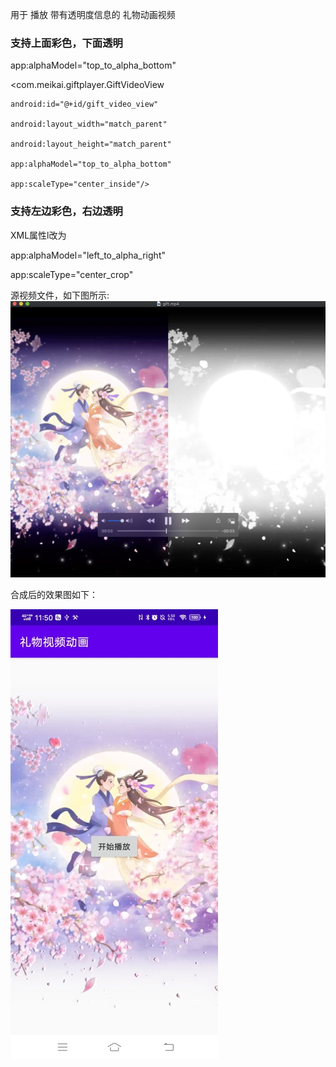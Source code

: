
用于 播放 带有透明度信息的 礼物动画视频


### 支持上面彩色，下面透明

app:alphaModel="top_to_alpha_bottom"

<com.meikai.giftplayer.GiftVideoView

    android:id="@+id/gift_video_view"
    
    android:layout_width="match_parent"
    
    android:layout_height="match_parent"
    
    app:alphaModel="top_to_alpha_bottom"
    
    app:scaleType="center_inside"/>


### 支持左边彩色，右边透明


XML属性l改为   

 app:alphaModel="left_to_alpha_right"
 
 app:scaleType="center_crop"

源视频文件，如下图所示:
![原始视频截图](原始视频的截图.jpg)


合成后的效果图如下：


![合成后的效果图](合成后的效果图.jpg)
